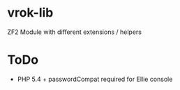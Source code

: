 vrok-lib
========

ZF2 Module with different extensions / helpers


ToDo
====

* PHP 5.4 + passwordCompat required for Ellie console
